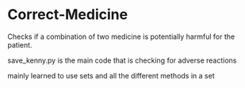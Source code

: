 # Correct-Medicine
Checks if a combination of two medicine is potentially harmful for the patient.

save_kenny.py is the main code that is checking for adverse reactions

mainly learned to use sets and all the different methods in a set
